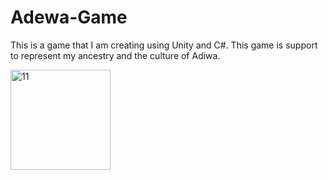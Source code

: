 # Adewa-Game
This is a game that I am creating using Unity and C#. This game is support to represent my ancestry and the culture of Adiwa.

<img width="160" alt="11" src="https://user-images.githubusercontent.com/87197602/131223572-fb0d66dc-53f5-4a62-8e86-0612a4855dcc.PNG">
